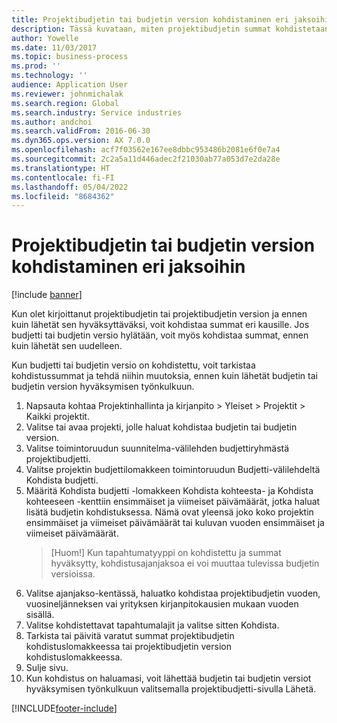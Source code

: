 ```yaml
---
title: Projektibudjetin tai budjetin version kohdistaminen eri jaksoihin
description: Tässä kuvataan, miten projektibudjetin summat kohdistetaan eri kausina.
author: Yowelle
ms.date: 11/03/2017
ms.topic: business-process
ms.prod: ''
ms.technology: ''
audience: Application User
ms.reviewer: johnmichalak
ms.search.region: Global
ms.search.industry: Service industries
ms.author: andchoi
ms.search.validFrom: 2016-06-30
ms.dyn365.ops.version: AX 7.0.0
ms.openlocfilehash: acf7f03562e167ee8dbbc953486b2081e6f0e7a4
ms.sourcegitcommit: 2c2a5a11d446adec2f21030ab77a053d7e2da28e
ms.translationtype: HT
ms.contentlocale: fi-FI
ms.lasthandoff: 05/04/2022
ms.locfileid: "8684362"
---
```

# <a name="allocate-a-project-budget-or-budget-revision-across-periods"></a>Projektibudjetin tai budjetin version kohdistaminen eri jaksoihin

[!include [banner](../../includes/banner.md)]

Kun olet kirjoittanut projektibudjetin tai projektibudjetin version ja ennen kuin lähetät sen hyväksyttäväksi, voit kohdistaa summat eri kausille. Jos budjetti tai budjetin versio hylätään, voit myös kohdistaa summat, ennen kuin lähetät sen uudelleen. 

Kun budjetti tai budjetin versio on kohdistettu, voit tarkistaa kohdistussummat ja tehdä niihin muutoksia, ennen kuin lähetät budjetin tai budjetin version hyväksymisen työnkulkuun. 

1. Napsauta kohtaa Projektinhallinta ja kirjanpito > Yleiset > Projektit > Kaikki projektit. 
2. Valitse tai avaa projekti, jolle haluat kohdistaa budjetin tai budjetin version. 
3. Valitse toimintoruudun suunnitelma-välilehden budjettiryhmästä projektibudjetti. 
4. Valitse projektin budjettilomakkeen toimintoruudun Budjetti-välilehdeltä Kohdista budjetti. 
5. Määritä Kohdista budjetti -lomakkeen Kohdista kohteesta- ja Kohdista kohteeseen -kenttiin ensimmäiset ja viimeiset päivämäärät, jotka haluat lisätä budjetin kohdistuksessa. Nämä ovat yleensä joko koko projektin ensimmäiset ja viimeiset päivämäärät tai kuluvan vuoden ensimmäiset ja viimeiset päivämäärät.  
   > [Huom!] Kun tapahtumatyyppi on kohdistettu ja summat hyväksytty, kohdistusajanjaksoa ei voi muuttaa tulevissa budjetin versioissa. 
6. Valitse ajanjakso-kentässä, haluatko kohdistaa projektibudjetin vuoden, vuosineljänneksen vai yrityksen kirjanpitokausien mukaan vuoden sisällä.
7. Valitse kohdistettavat tapahtumalajit ja valitse sitten Kohdista. 
8. Tarkista tai päivitä varatut summat projektibudjetin kohdistuslomakkeessa tai projektibudjetin version kohdistuslomakkeessa. 
9. Sulje sivu.
10. Kun kohdistus on haluamasi, voit lähettää budjetin tai budjetin versiot hyväksymisen työnkulkuun valitsemalla projektibudjetti-sivulla Lähetä.  




[!INCLUDE[footer-include](../../includes/footer-banner.md)]